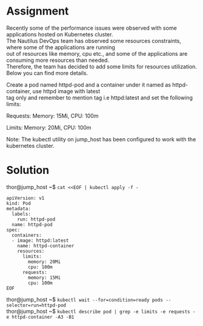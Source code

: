 # Assignment
Recently some of the performance issues were observed with some applications hosted on Kubernetes cluster.  
The Nautilus DevOps team has observed some resources constraints, where some of the applications are running  
out of resources like memory, cpu etc., and some of the applications are consuming more resources than needed.  
Therefore, the team has decided to add some limits for resources utilization. Below you can find more details.

Create a pod named httpd-pod and a container under it named as httpd-container, use httpd image with latest  
tag only and remember to mention tag i.e httpd:latest and set the following limits:

Requests: Memory: 15Mi, CPU: 100m

Limits: Memory: 20Mi, CPU: 100m

Note: The kubectl utility on jump_host has been configured to work with the kubernetes cluster.

# Solution
thor@jump_host ~$ `cat <<EOF | kubectl apply -f -`
```
apiVersion: v1
kind: Pod
metadata:
  labels:
    run: httpd-pod
  name: httpd-pod
spec:
  containers:
  - image: httpd:latest
    name: httpd-container
    resources: 
      limits:
        memory: 20Mi
        cpu: 100m
      requests:
        memory: 15Mi
        cpu: 100m
EOF
```
thor@jump_host ~$ `kubectl wait --for=condition=ready pods --selector=run=httpd-pod`  
thor@jump_host ~$ `kubectl describe pod | grep -e limits -e requests -e httpd-container -A3 -B1`
